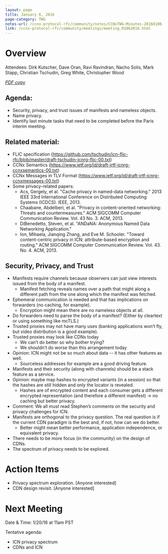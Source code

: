 ```yaml
---
layout: page
title: January 6, 2016
page-category: TWG
notes-url: /ccnx-protocol-rfc/community/notes/CCNxTWG-Minutes-20160106.pdf
link: /ccnx-protocol-rfc/community/meetings/meeting_01062016.html
---
```


# Overview

Attendees: Dirk Kutscher, Dave Oran, Ravi Ravindran, Nacho Solis, Mark Stapp, Christian Tschudin, Greg White, Christopher Wood

[*PDF copy*](//ccnx-protocol-rfc/community/notes/CCNxTWG-Minutes-20160106.pdf)

## Agenda:

- Security, privacy, and trust issues of manifests and nameless objects.
- Name privacy.
- Identify last minute tasks that need to be completed before the Paris interim meeting.

## Related material:

- FLIC specification (https://github.com/tschudin/icn-flic-rfc/blob/master/draft-tschudin-icnrg-flic-00.txt)
- CCNx Semantics (https://www.ietf.org/id/draft-irtf-icnrg-ccnxsemantics-00.txt)
- CCNx Messages in TLV Format (https://www.ietf.org/id/draft-irtf-icnrg-ccnxmessages-00.txt)
- Some privacy-related papers:
    - Acs, Gergely, et al. "Cache privacy in named-data networking." 2013 IEEE 33rd International Conference on Distributed Computing Systems (ICDCS). IEEE, 2013.
    - Chaabane, Abdelberi, et al. "Privacy in content-oriented networking: Threats and countermeasures." ACM SIGCOMM Computer Communication Review. Vol. 43 No. 3. ACM, 2013.
    - DiBenedetto, Steven, et al. "ANDaNA: Anonymous Named Data Networking Application."
    - Ion, Mihaela, Jianqing Zhang, and Eve M. Schooler. "Toward content-centric privacy in ICN: attribute-based encryption and routing." ACM SIGCOMM Computer Communication Review. Vol. 43. No. 4. ACM, 2013.

## Security, Privacy, and Trust

- Manifests require channels because observers can just view interests issued from the body of a manifest.
    - Manifest fetching reveals names over a path that might along a different path from the one along which the manifest was fetched.
- Ephemeral communication is needed and that has implications on forwarders (no caching, for example).
    - Encryption might mean there are no nameless objects at all.
- Do forwarders need to parse the body of a manifest? (Either by cleartext or using something like mcTLS.)
- Trusted proxies may not have many uses (banking applications won’t fly, but video distribution is a good example).
- Trusted proxies may look like CDNs today
    - We can’t do better so why bother trying?
    - We shouldn’t do worse than this arrangement today
- Opinion: ICN might not be so much about data -- it has other features as well.
    - Sourceless addresses for example are a good driving feature.
- Manifests and their security (along with channels) should be a stack feature as a service.
- Opinion: maybe map hashes to encrypted variants (in a session) so that the hashes are still hidden and only the locator is revealed.
    - Hashes are of encrypted content and each consumer gets a different encrypted representation (and therefore a different manifest) → no caching but better privacy.
- Comment: We all must read Stephen’s comments on the security and privacy challenges for ICN.
- Manifests are orthogonal to the privacy question. The real question is if the current CDN paradigm is the best and, if not, how can we do better.
    - Better might mean better performance, application independence, or equivalent privacy.
- There needs to be more focus (in the community) on the design of CDNs.
- The spectrum of privacy needs to be explored.

# Action Items

- Privacy spectrum exploration. [Anyone interested]
- CDN design revisit. [Anyone interested]

# Next Meeting

Date & Time: 1/20/16 at 11am PST

Tentative agenda:

- ICN privacy spectrum
- CDNs and ICN
